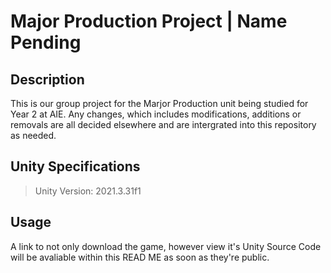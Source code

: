 # Major Production Project | Name Pending
## Description
This is our group project for the Marjor Production unit being studied for Year 2 at AIE. Any changes, which includes modifications, additions or removals are all decided elsewhere and are intergrated into this repository as needed.

## Unity Specifications
> Unity Version: 2021.3.31f1

## Usage
A link to not only download the game, however view it's Unity Source Code will be avaliable within this READ ME as soon as they're public.
